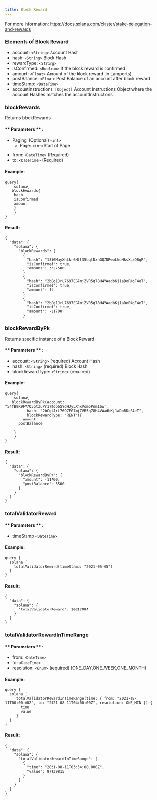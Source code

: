```yaml
---
title: Block Reward
---
```


For more information: https://docs.solana.com/cluster/stake-delegation-and-rewards

### Elements of Block Reward
* account: `<String>` Account Hash
* hash: `<String>` Block Hash
* rewardType: `<String>` 
* isConfirmed: `<Boolean>` If the block reward is confirmed
* amount: `<Float>` Amount of the block reward (in Lamports)
* postBalance: `<Float>` Post Balance of an account after block reward 
* timeStamp: `<DateTime>` 
* accountInstructions: `[Object]` Account Instructions Object where the account Hashes matches the accountInstructions 

### blockRewards
Returns blockRewards


#### ** Parameters ** : 
* Paging: (Optional) `<int>` 
  - Page: `<int>`Start of Page 
- from: `<DateTime>` (Required)
- to: `<DateTime>` (Required)

#### Example:
```
query{
	solana{
   blockRewards{
    hash
    isConfirmed
    amount
  	}
	}
}
```

#### Result:
```
{
  "data": {
    "solana": {
      "blockRewards": [
        {
          "hash": "1356MayXhLkr6Htt35bqtDxhGQZDRwoLkoHksXtzQ8qR",
          "isConfirmed": true,
          "amount": 3727500
        },
        {
          "hash": "2bCg1JrL7697EG7mjZVR5q78H4VAadbKj1aDoRDqF4eT",
          "isConfirmed": true,
          "amount": 11
        },
        {
          "hash": "2bCg1JrL7697EG7mjZVR5q78H4VAadbKj1aDoRDqF4eT",
          "isConfirmed": true,
          "amount": -11700
        }
```

### blockRewardByPk
Returns specific instance of a Block Reward

#### ** Parameters ** : 
* account: `<String>` (required) Account Hash
* hash: `<String>` (required) Block Hash
* blockRewardType: `<String>` (required)

#### Example:
```
query{
	solana{
   blockRewardByPk(account: "54fB9K9FV7Q5ptZuPr17Dob6SYdHJyLXnxVomoPnm16w",
          hash: "2bCg1JrL7697EG7mjZVR5q78H4VAadbKj1aDoRDqF4eT",
          blockRewardType: "RENT"){
    	amount
      postBalance
      
  	}
	}
}

```

#### Result:
```
{
  "data": {
    "solana": {
      "blockRewardByPk": {
        "amount": -11700,
        "postBalance": 5500
      }
    }
  }
}
```

### totalValidatorReward

#### ** Parameters ** :

- timeStamp `<DateTime>`

#### Example:

```
query {
  solana {
    totalValidatorReward(timeStamp: "2021-05-05")
  }
}
```

#### Result:

```
{
  "data": {
    "solana": {
      "totalValidatorReward": 10213094
    }
  }
}
```
### totalValidatorRewardInTimeRange

#### ** Parameters ** :

- from: `<DateTime>`
- to: `<DateTime>`
- resolution: `<Enum>` (required) (ONE_DAY,ONE_WEEK,ONE_MONTH)

#### Example:

```
query {
  solana {
     totalValidatorRewardInTimeRange(time: { from: "2021-08-11T00:00:00Z", to: "2021-08-11T04:00:00Z", resolution: ONE_MIN }) {
       time
       value
     }
  }
}
```

#### Result:

```
{
  "data": {
    "solana": {
      "totalValidatorRewardInTimeRange": [
        {
          "time": "2021-08-11T03:54:00.000Z",
          "value": 97939815
        }
      ]
    }
  }
}
```